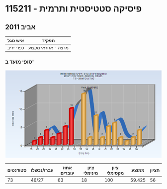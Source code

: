 # 115211 - פיסיקה סטטיסטית ותרמית

## אביב 2011

| איש סגל | תפקיד |
| ---- | ---- |
| כפרי יריב | מרצה - אחראי מקצוע |

### סופי מועד ב'

![201002 Final_B](201002/Final_B.png)

| סטודנטים | עברו/נכשלו | אחוז עוברים | ציון מינימלי | ציון מקסימלי | ממוצע | חציון |
| ---- | ---- | ---- | ---- | ---- | ---- | ---- |
| 73 | 46/27 | 63 | 18 | 100 | 59.425 | 56 |

